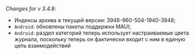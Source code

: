 _Changes for v 3.4.8_:
- Индексы архива в текущей версии: 3948-960-504-1940-3948;
- `Android`: обновлены пакеты поддержки MAUI;
- `Android`: раздел категорий теперь использует настраиваемые цвета журнала, поскольку теперь он фактически входит с ним в единую цепь взаимодействий
